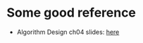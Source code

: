 
# Some good reference

* Algorithm Design ch04 slides: [here](https://www.cs.princeton.edu/~wayne/kleinberg-tardos/pdf/04GreedyAlgorithmsI.pdf)

